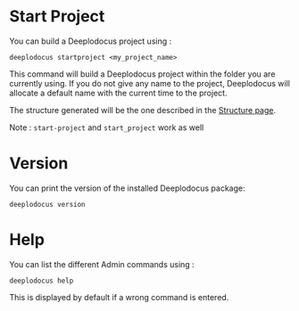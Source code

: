 # Start Project

You can build a Deeplodocus project using :

`deeplodocus startproject <my_project_name>`

This command will build a Deeplodocus project within the folder you are currently using.
If you do not give any name to the project, Deeplodocus will allocate a default name with the current time to the project.

The structure generated will be the one described in the [Structure page](deeplodocus.org/master/en/structure).

Note : `start-project` and `start_project` work as well

# Version

You can print the version of the installed Deeplodocus package:

`deeplodocus version`

# Help

You can list the different Admin commands using :

`deeplodocus help`

This is displayed by default if a wrong command is entered.



